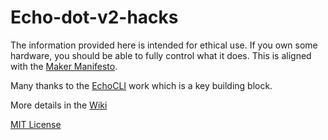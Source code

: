 # Echo-dot-v2-hacks

The information provided here is intended for ethical use. If you own some hardware, you should be able to fully control what it does. This is aligned with the [Maker Manifesto](https://makezine.com/article/maker-news/owners-manifesto/).

Many thanks to the [EchoCLI](https://github.com/Dragon863/EchoCLI) work which is a key building block.

More details in the [Wiki](https://github.com/andrewlow/Echo-dot-v2-hacks/wiki)

[MIT License](./LICENSE)
